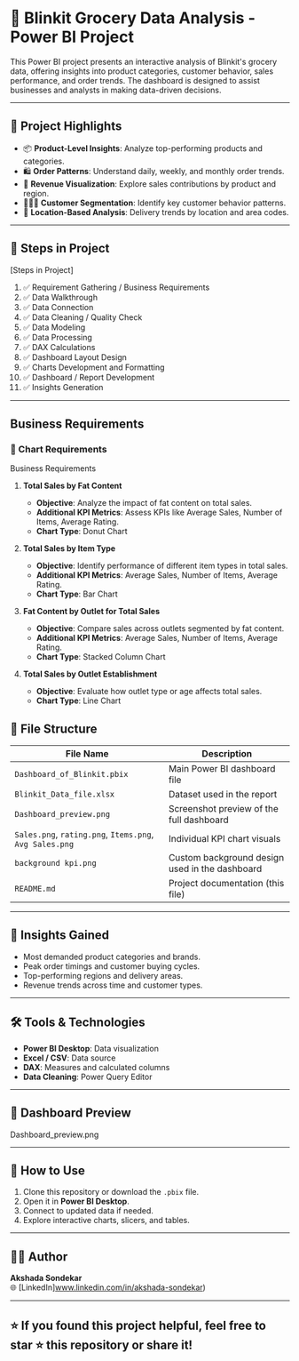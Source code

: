 # 🛒 Blinkit Grocery Data Analysis - Power BI Project

This Power BI project presents an interactive analysis of Blinkit's grocery data, offering insights into product categories, customer behavior, sales performance, and order trends. The dashboard is designed to assist businesses and analysts in making data-driven decisions.

---


## 📌 Project Highlights

- 📦 **Product-Level Insights**: Analyze top-performing products and categories.
- 🛍️ **Order Patterns**: Understand daily, weekly, and monthly order trends.
- 💸 **Revenue Visualization**: Explore sales contributions by product and region.
- 🧑‍🤝‍🧑 **Customer Segmentation**: Identify key customer behavior patterns.
- 📍 **Location-Based Analysis**: Delivery trends by location and area codes.

---

## 🧱 Steps in Project

[Steps in Project]

1. ✅ Requirement Gathering / Business Requirements  
2. ✅ Data Walkthrough  
3. ✅ Data Connection  
4. ✅ Data Cleaning / Quality Check  
5. ✅ Data Modeling  
6. ✅ Data Processing  
7. ✅ DAX Calculations  
8. ✅ Dashboard Layout Design  
9. ✅ Charts Development and Formatting  
10. ✅ Dashboard / Report Development  
11. ✅ Insights Generation  

---

## Business Requirements

### 📌 Chart Requirements

Business Requirements

1. **Total Sales by Fat Content**  
   - **Objective**: Analyze the impact of fat content on total sales.  
   - **Additional KPI Metrics**: Assess KPIs like Average Sales, Number of Items, Average Rating.  
   - **Chart Type**: Donut Chart  

2. **Total Sales by Item Type**  
   - **Objective**: Identify performance of different item types in total sales.  
   - **Additional KPI Metrics**: Average Sales, Number of Items, Average Rating.  
   - **Chart Type**: Bar Chart  

3. **Fat Content by Outlet for Total Sales**  
   - **Objective**: Compare sales across outlets segmented by fat content.  
   - **Additional KPI Metrics**: Average Sales, Number of Items, Average Rating.  
   - **Chart Type**: Stacked Column Chart  

4. **Total Sales by Outlet Establishment**  
   - **Objective**: Evaluate how outlet type or age affects total sales.  
   - **Chart Type**: Line Chart  


## 📁 File Structure

| File Name | Description |
|----------|-------------|
| `Dashboard_of_Blinkit.pbix` | Main Power BI dashboard file |
| `Blinkit_Data_file.xlsx` | Dataset used in the report |
| `Dashboard_preview.png` | Screenshot preview of the full dashboard |
| `Sales.png`, `rating.png`, `Items.png`, `Avg Sales.png` | Individual KPI chart visuals |
| `background kpi.png` | Custom background design used in the dashboard |
| `README.md` | Project documentation (this file) |

---

## 🧠 Insights Gained

- Most demanded product categories and brands.
- Peak order timings and customer buying cycles.
- Top-performing regions and delivery areas.
- Revenue trends across time and customer types.

---

## 🛠️ Tools & Technologies

- **Power BI Desktop**: Data visualization
- **Excel / CSV**: Data source
- **DAX**: Measures and calculated columns
- **Data Cleaning**: Power Query Editor

---

## 📸 Dashboard Preview


Dashboard_preview.png

---

## 🚀 How to Use

1. Clone this repository or download the `.pbix` file.
2. Open it in **Power BI Desktop**.
3. Connect to updated data if needed.
4. Explore interactive charts, slicers, and tables.

---

## 🙋‍♀️ Author

**Akshada Sondekar**  
🌐 [LinkedIn]www.linkedin.com/in/akshada-sondekar)

---

## ⭐ If you found this project helpful, feel free to star ⭐ this repository or share it!

